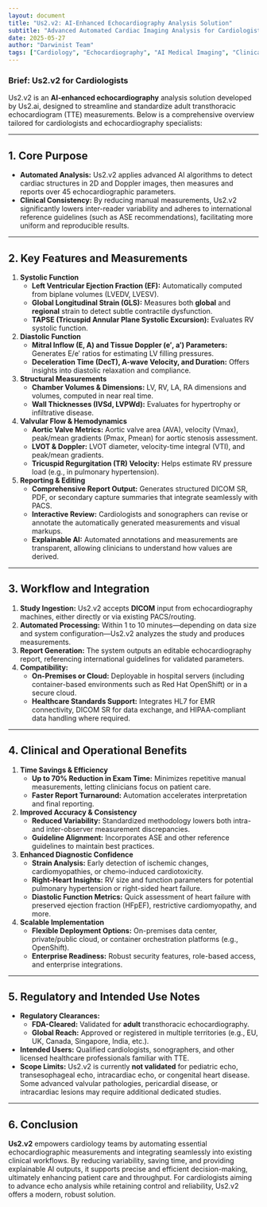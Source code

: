```yaml
---
layout: document
title: "Us2.v2: AI-Enhanced Echocardiography Analysis Solution"
subtitle: "Advanced Automated Cardiac Imaging Analysis for Cardiologists"
date: 2025-05-27
author: "Darwinist Team"
tags: ["Cardiology", "Echocardiography", "AI Medical Imaging", "Clinical Decision Support", "Cardiac Diagnostics"]
---
```


### **Brief: Us2.v2 for Cardiologists**

Us2.v2 is an **AI-enhanced echocardiography** analysis solution developed by Us2.ai, designed to streamline and standardize adult transthoracic echocardiogram (TTE) measurements. Below is a comprehensive overview tailored for cardiologists and echocardiography specialists:

---

## **1\. Core Purpose**

* **Automated Analysis:** Us2.v2 applies advanced AI algorithms to detect cardiac structures in 2D and Doppler images, then measures and reports over 45 echocardiographic parameters.  
* **Clinical Consistency:** By reducing manual measurements, Us2.v2 significantly lowers inter-reader variability and adheres to international reference guidelines (such as ASE recommendations), facilitating more uniform and reproducible results.

---

## **2\. Key Features and Measurements**

1. **Systolic Function**  
   * **Left Ventricular Ejection Fraction (EF):** Automatically computed from biplane volumes (LVEDV, LVESV).  
   * **Global Longitudinal Strain (GLS):** Measures both **global** and **regional** strain to detect subtle contractile dysfunction.  
   * **TAPSE (Tricuspid Annular Plane Systolic Excursion):** Evaluates RV systolic function.  
2. **Diastolic Function**  
   * **Mitral Inflow (E, A) and Tissue Doppler (e′, a′) Parameters:** Generates E/e′ ratios for estimating LV filling pressures.  
   * **Deceleration Time (DecT), A-wave Velocity, and Duration:** Offers insights into diastolic relaxation and compliance.  
3. **Structural Measurements**  
   * **Chamber Volumes & Dimensions:** LV, RV, LA, RA dimensions and volumes, computed in near real time.  
   * **Wall Thicknesses (IVSd, LVPWd):** Evaluates for hypertrophy or infiltrative disease.  
4. **Valvular Flow & Hemodynamics**  
   * **Aortic Valve Metrics:** Aortic valve area (AVA), velocity (Vmax), peak/mean gradients (Pmax, Pmean) for aortic stenosis assessment.  
   * **LVOT & Doppler:** LVOT diameter, velocity-time integral (VTI), and peak/mean gradients.  
   * **Tricuspid Regurgitation (TR) Velocity:** Helps estimate RV pressure load (e.g., in pulmonary hypertension).  
5. **Reporting & Editing**  
   * **Comprehensive Report Output:** Generates structured DICOM SR, PDF, or secondary capture summaries that integrate seamlessly with PACS.  
   * **Interactive Review:** Cardiologists and sonographers can revise or annotate the automatically generated measurements and visual markups.  
   * **Explainable AI:** Automated annotations and measurements are transparent, allowing clinicians to understand how values are derived.

---

## **3\. Workflow and Integration**

1. **Study Ingestion:** Us2.v2 accepts **DICOM** input from echocardiography machines, either directly or via existing PACS/routing.  
2. **Automated Processing:** Within 1 to 10 minutes—depending on data size and system configuration—Us2.v2 analyzes the study and produces measurements.  
3. **Report Generation:** The system outputs an editable echocardiography report, referencing international guidelines for validated parameters.  
4. **Compatibility:**  
   * **On-Premises or Cloud:** Deployable in hospital servers (including container-based environments such as Red Hat OpenShift) or in a secure cloud.  
   * **Healthcare Standards Support:** Integrates HL7 for EMR connectivity, DICOM SR for data exchange, and HIPAA-compliant data handling where required.

---

## **4\. Clinical and Operational Benefits**

1. **Time Savings & Efficiency**  
   * **Up to 70% Reduction in Exam Time:** Minimizes repetitive manual measurements, letting clinicians focus on patient care.  
   * **Faster Report Turnaround:** Automation accelerates interpretation and final reporting.  
2. **Improved Accuracy & Consistency**  
   * **Reduced Variability:** Standardized methodology lowers both intra- and inter-observer measurement discrepancies.  
   * **Guideline Alignment:** Incorporates ASE and other reference guidelines to maintain best practices.  
3. **Enhanced Diagnostic Confidence**  
   * **Strain Analysis:** Early detection of ischemic changes, cardiomyopathies, or chemo-induced cardiotoxicity.  
   * **Right-Heart Insights:** RV size and function parameters for potential pulmonary hypertension or right-sided heart failure.  
   * **Diastolic Function Metrics:** Quick assessment of heart failure with preserved ejection fraction (HFpEF), restrictive cardiomyopathy, and more.  
4. **Scalable Implementation**  
   * **Flexible Deployment Options:** On-premises data center, private/public cloud, or container orchestration platforms (e.g., OpenShift).  
   * **Enterprise Readiness:** Robust security features, role-based access, and enterprise integrations.

---

## **5\. Regulatory and Intended Use Notes**

* **Regulatory Clearances:**  
  * **FDA-Cleared:** Validated for **adult** transthoracic echocardiography.  
  * **Global Reach:** Approved or registered in multiple territories (e.g., EU, UK, Canada, Singapore, India, etc.).  
* **Intended Users:** Qualified cardiologists, sonographers, and other licensed healthcare professionals familiar with TTE.  
* **Scope Limits:** Us2.v2 is currently **not validated** for pediatric echo, transesophageal echo, intracardiac echo, or congenital heart disease. Some advanced valvular pathologies, pericardial disease, or intracardiac lesions may require additional dedicated studies.

---

## **6\. Conclusion**

**Us2.v2** empowers cardiology teams by automating essential echocardiographic measurements and integrating seamlessly into existing clinical workflows. By reducing variability, saving time, and providing explainable AI outputs, it supports precise and efficient decision-making, ultimately enhancing patient care and throughput. For cardiologists aiming to advance echo analysis while retaining control and reliability, Us2.v2 offers a modern, robust solution.

